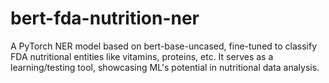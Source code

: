 # bert-fda-nutrition-ner
A PyTorch NER model based on bert-base-uncased, fine-tuned to classify FDA nutritional entities like vitamins, proteins, etc. It serves as a learning/testing tool, showcasing ML's potential in nutritional data analysis.
